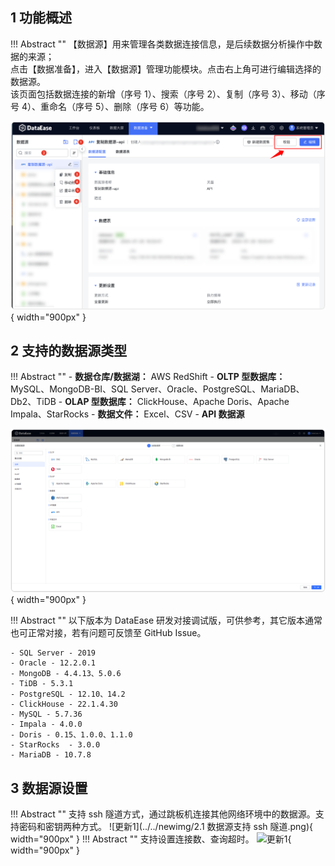 ## 1 功能概述

!!! Abstract ""
    【数据源】用来管理各类数据连接信息，是后续数据分析操作中数据的来源；  
    点击【数据准备】，进入【数据源】管理功能模块。点击右上角可进行编辑选择的数据源。  
    该页面包括数据连接的新增（序号 1）、搜索（序号 2）、复制（序号 3）、移动（序号 4）、重命名（序号 5）、删除（序号 6）等功能。

![数据源概览](../newimg/user_manual/数据源概览.png){ width="900px" }

## 2 支持的数据源类型

!!! Abstract ""
    - **数据仓库/数据湖：** AWS RedShift
    - **OLTP 型数据库：** MySQL、MongoDB-BI、SQL Server、Oracle、PostgreSQL、MariaDB、Db2、TiDB
    - **OLAP 型数据库：** ClickHouse、Apache Doris、Apache Impala、StarRocks
    - **数据文件：** Excel、CSV
    - **API 数据源**

![支持数据源类型](../newimg/user_manual/支持数据源类型.png){ width="900px" }

!!! Abstract ""
    以下版本为 DataEase 研发对接调试版，可供参考，其它版本通常也可正常对接，若有问题可反馈至 GitHub Issue。

    - SQL Server - 2019
    - Oracle - 12.2.0.1
    - MongoDB - 4.4.13、5.0.6
    - TiDB - 5.3.1
    - PostgreSQL - 12.10、14.2
    - ClickHouse - 22.1.4.30
    - MySQL - 5.7.36
    - Impala - 4.0.0
    - Doris - 0.15、1.0.0、1.1.0
    - StarRocks  - 3.0.0
    - MariaDB - 10.7.8


## 3 数据源设置
!!! Abstract ""
    支持 ssh 隧道方式，通过跳板机连接其他网络环境中的数据源。支持密码和密钥两种方式。
![更新1](../../newimg/2.1 数据源支持 ssh 隧道.png){ width="900px" }
!!! Abstract ""
    支持设置连接数、查询超时。
![更新1](../../newimg/数据源高级设置.png){ width="900px" }
